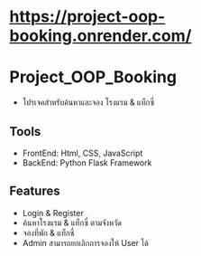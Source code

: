 # https://project-oop-booking.onrender.com/

# Project_OOP_Booking
- โปรเจคสำหรับค้นหาและจอง โรงแรม & แท็กซี่ 

## Tools

- FrontEnd: Html, CSS, JavaScript
- BackEnd: Python Flask Framework


## Features

- Login & Register
- ค้นหาโรงแรม & แท็กซี่ ตามจังหวัด
- จองที่พัก & แท็กซี่
- Admin สามารถยกเลิกการจองให้ User ได้



